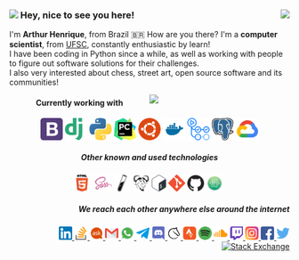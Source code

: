 <h3>
    <img src="https://emojis.slackmojis.com/emojis/images/1536351075/4594/blob-wave.gif?1536351075" width="30"/>
     Hey, nice to see you here!
    <img align="right" src="https://views.whatilearened.today/views/github/artu-hnrq/artu-hnrq.svg?cache=remove"/>
</h3>

I'm **Arthur Henrique**, from Brazil 🇧🇷 How are you there? I'm a **computer scientist**, from <a href="https://en.wikipedia.org/wiki/Federal_University_of_Santa_Catarina">UFSC</a>, constantly enthusiastic by learn! <br>
I have been coding in Python since a while, as well as working with people to figure out software solutions for their challenges. <br>
I also very interested about chess, street art, open source software and its communities!

<img width="50%" align="right" src="https://github-readme-stats.vercel.app/api?username=artu-hnrq&show_icons=true&count_private=true&hide_border=true&hide=stars" />

<div align="center">
    <h4>Currently working with</h4>
    <img alt="Bootstrap" height="40" src="https://raw.githubusercontent.com/artu-hnrq/artu-hnrq/master/logos/Bootstrap.png"/>
    <img alt="Django" height="40" src="https://raw.githubusercontent.com/artu-hnrq/artu-hnrq/master/logos/Django.png"/>
    <img alt="Python" height="40" src="https://raw.githubusercontent.com/artu-hnrq/artu-hnrq/master/logos/Python.png"/>
    <img alt="PyCharm" height="40" src="https://raw.githubusercontent.com/artu-hnrq/artu-hnrq/master/logos/PyCharm.png"/>
    <img alt="Ubuntu" height="40" src="https://raw.githubusercontent.com/artu-hnrq/artu-hnrq/master/logos/Ubuntu.png"/>
    <img alt="Docker" height="40" src="https://raw.githubusercontent.com/artu-hnrq/artu-hnrq/master/logos/Docker.png"/>
    <img alt="Github Actions" height="40" src="https://raw.githubusercontent.com/artu-hnrq/artu-hnrq/master/logos/GithubActions.png"/>
    <img alt="Postgres" height="40" src="https://raw.githubusercontent.com/artu-hnrq/artu-hnrq/master/logos/Postgres.png"/>
    <img alt="Google Cloud Platform" height="40" src="https://raw.githubusercontent.com/artu-hnrq/artu-hnrq/master/logos/GoogleCloudPlatform.png"/>
</div>

<div align="center">
    <h5>Other known and used technologies</h5>
    <img alt="HTML" height="30" src="https://raw.githubusercontent.com/artu-hnrq/artu-hnrq/master/logos/Html.png"/>
    <img alt="Sass" height="30" src="https://raw.githubusercontent.com/artu-hnrq/artu-hnrq/master/logos/Sass.png"/>
    <img alt="Jekyll" height="30" src="https://raw.githubusercontent.com/artu-hnrq/artu-hnrq/master/logos/Jekyll.png"/>
    <img alt="Make" height="30" src="https://raw.githubusercontent.com/artu-hnrq/artu-hnrq/master/logos/Make.png"/>
    <img alt="Bash" height="30" src="https://raw.githubusercontent.com/artu-hnrq/artu-hnrq/master/logos/Bash.png"/>
    <img alt="Git" height="30" src="https://raw.githubusercontent.com/artu-hnrq/artu-hnrq/master/logos/Git.png"/>
    <img alt="Github" height="30" src="https://raw.githubusercontent.com/artu-hnrq/artu-hnrq/master/logos/Github.png"/>
    <img alt="Atom" height="30" src="https://raw.githubusercontent.com/artu-hnrq/artu-hnrq/master/logos/Atom.png"/>
</div>

<div align="right">   
    <h5>We reach each other anywhere else around the internet       </h5>
    <a href="https://www.linkedin.com/in/artu-hnrq/?locale=en_US">
        <img alt="LinkedIn" height="24" src="https://raw.githubusercontent.com/artu-hnrq/artu-hnrq/master/logos/LinkedIn.png"/>
    </a>
    <a href="https://stackoverflow.com/users/2989289/artu-hnrq?tab=profile">
        <img alt="StackOverflow" height="24" src="https://raw.githubusercontent.com/artu-hnrq/artu-hnrq/master/logos/StackOverflow.png"/>
    </a>
    <a href="https://askubuntu.com/users/689894/artu-hnrq?tab=profile">
        <img alt="Ask Ubuntu" height="24" src="https://raw.githubusercontent.com/artu-hnrq/artu-hnrq/master/logos/AskUbuntu.png"/>
    </a>
    <a href="mailto:Arthur.Henrique.Della.Fraga@gmail.com">
        <img alt="Gmail" height="24" src="https://raw.githubusercontent.com/artu-hnrq/artu-hnrq/master/logos/Gmail.png"/>
    </a>
    <a href="https://wa.me/5548996552031">
        <img alt="Whatsapp" height="24" src="https://raw.githubusercontent.com/artu-hnrq/artu-hnrq/master/logos/Whatsapp.png"/>
    </a>
    <a href="https://t.me/artu_hnrq">
        <img alt="Telegram" height="24" src="https://raw.githubusercontent.com/artu-hnrq/artu-hnrq/master/logos/Telegram.png"/>
    </a>
    <a href="https://discord.gg/EH23aJA">
        <img alt="Discord" height="24" src="https://raw.githubusercontent.com/artu-hnrq/artu-hnrq/master/logos/Discord.png"/>
    </a>
    <a href="https://lichess.org/@/artu-hnrq">
        <img alt="Lichess" height="24" src="https://raw.githubusercontent.com/artu-hnrq/artu-hnrq/master/logos/Lichess.png"/>
    </a>
    <a href="https://www.strava.com/athletes/artu-hnrq">
        <img alt="Strava" height="24" src="https://raw.githubusercontent.com/artu-hnrq/artu-hnrq/master/logos/Strava.png"/>
    </a>
    <a href="https://open.spotify.com/user/arthur.henrique.della.fraga">
        <img alt="Spotify" height="24" src="https://raw.githubusercontent.com/artu-hnrq/artu-hnrq/master/logos/Spotify.png"/>
    </a>
    <a href="https://soundcloud.com/artu-hnrq">
        <img alt="Soundcloud" height="24" src="https://raw.githubusercontent.com/artu-hnrq/artu-hnrq/master/logos/Soundcloud.png"/>
    </a>
    <a href="https://www.twitch.tv/artu_hnrq">
        <img alt="Twitch" height="24" src="https://raw.githubusercontent.com/artu-hnrq/artu-hnrq/master/logos/Twitch.png"/>
    </a>
    <a href="https://www.instagram.com/artu.hnrq">
        <img alt="Instagram" height="24" src="https://raw.githubusercontent.com/artu-hnrq/artu-hnrq/master/logos/Instagram.png"/>
    </a>
    <a href="https://www.facebook.com/artu.hnrq">
        <img alt="Facebook" height="24" src="https://raw.githubusercontent.com/artu-hnrq/artu-hnrq/master/logos/Facebook.png"/>
    </a>
    <a href="https://twitter.com/artu_hnrq">
        <img alt="Twitter" height="24" src="https://raw.githubusercontent.com/artu-hnrq/artu-hnrq/master/logos/Twitter.png"/>
    </a>
    <br>
    <a href="https://stackexchange.com/users/3581081/artu-hnrq?tab=accounts">
        <img src="https://stackexchange.com/users/flair/3581081.png?theme=dark" height="64" alt="Stack Exchange" title="profile for artu-hnrq on Stack Exchange" />
    </a>
</div>

<!--START_SECTION:activity-->
<!--END_SECTION:activity-->

<!--
**artu-hnrq/artu-hnrq** is a ✨ _special_ ✨ repository because its `README.md` (this file) appears on your GitHub profile.

Here are some ideas to get you started:

- 🔭 I’m currently working on ...
- 🌱 I’m currently learning ...
- 👯 I’m looking to collaborate on ...
- 🤔 I’m looking for help with ...
- 💬 Ask me about ...
- 📫 How to reach me: ...
- 😄 Pronouns: ...
- ⚡ Fun fact: ...
-->

